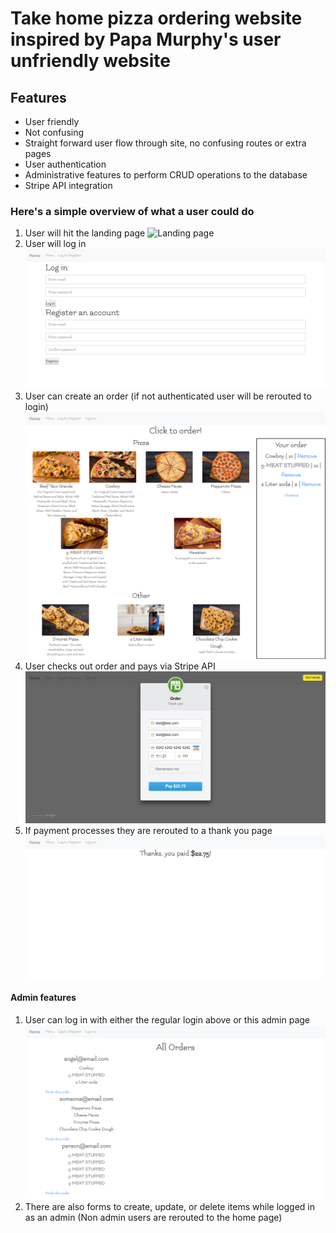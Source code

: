 # Take home pizza ordering website inspired by Papa Murphy's user unfriendly website

## Features
- User friendly
- Not confusing
- Straight forward user flow through site, no confusing routes or extra pages
- User authentication 
- Administrative features to perform CRUD operations to the database
- Stripe API integration

### Here's a simple overview of what a user could do

1. User will hit the landing page
![Landing page](./app/assets/images/pizzaLanding.png)
2. User will log in
![Login page](./app/assets/images/pizzaLogin.png)
3. User can create an order (if not authenticated user will be rerouted to login)
![menu and order screen](./app/assets/images/menuOrder.png)
4. User checks out order and pays via Stripe API
![Stripe modal](./app/assets/images/stripePayment.png)
5. If payment processes they are rerouted to a thank you page
![thanks page](./app/assets/images/thankYou.png)

#### Admin features
1. User can log in with either the regular login above or this admin page
![Admin order page](./app/assets/images/adminOrders.png)
2. There are also forms to create, update, or delete items while logged in as an admin (Non admin users are rerouted to the home page)


